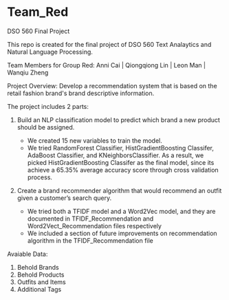 # Team_Red
DSO 560 Final Project

This repo is created for the final project of DSO 560 Text Analaytics and Natural Language Processing. 

Team Members for Group Red:
Anni Cai | Qiongqiong Lin | Leon Man | Wanqiu Zheng

Project Overview:
Develop a recommendation system that is based on the retail fashion brand's brand descriptive information.

The project includes 2 parts:
1. Build an NLP classification model to predict which brand a new product should be assigned.
   - We created 15 new variables to train the model.
   - We tried RandomForest Classifier, HistGradientBoosting Classifer, AdaBoost Classifier, and KNeighborsClassifier. As a result, we picked HistGradientBoosting        Classifer as the final model, since its achieve a 65.35% average accuracy score through cross validation process.
 
2. Create a brand recommender algorithm that would recommend an outfit given a customer’s search query.
   - We tried both a TFIDF model and a Word2Vec model, and they are documented in TFIDF_Recommendation and Word2Vect_Recommendation files respectively
   - We included a section of future improvements on recommendation algorithm in the TFIDF_Recommendation file

Avaiable Data:
1. Behold Brands
2. Behold Products
3. Outfits and Items
4. Additional Tags
